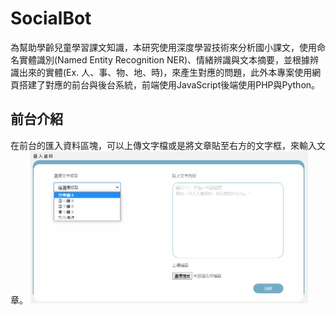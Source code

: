 # SocialBot

為幫助學齡兒童學習課文知識，本研究使用深度學習技術來分析國小課文，使用命名實體識別(Named Entity Recognition NER)、情緒辨識與文本摘要，並根據辨識出來的實體(Ex. 人、事、物、地、時)，來產生對應的問題，此外本專案使用網頁搭建了對應的前台與後台系統，前端使用JavaScript後端使用PHP與Python。

## 前台介紹
在前台的匯入資料區塊，可以上傳文字檔或是將文章貼至右方的文字框，來輸入文章。
<img width="444" height="243" src="/image/前台_匯入資料.png">

## 

